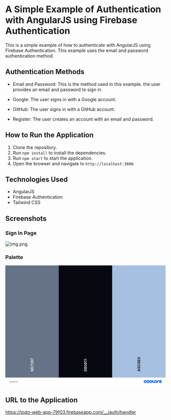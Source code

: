 # A Simple Example of Authentication with AngularJS using  Firebase Authentication
This is a simple example of how to authenticate with AngularJS using Firebase Authentication. This example uses the email and password authentication method.

## Authentication Methods

- Email and Password: This is the method used in this example. the user provides an email and password to sign in.

- Google: The user signs in with a Google account.
- GitHub: The user signs in with a GitHub account.
- Register: The user creates an account with an email and password.

## How to Run the Application

1. Clone the repository.
2. Run `npm install` to install the dependencies.
3. Run `npm start` to start the application.
4. Open the browser and navigate to `http://localhost:3000`.

## Technologies Used

- AngularJS
- Firebase Authentication
- Tailwind CSS

## Screenshots

### Sign In Page
![img.png](img.png)

### Palette

![palette.png](palette.png)


## URL to the Application

https://todo-web-app-79f03.firebaseapp.com/__/auth/handler
